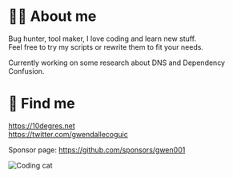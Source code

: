 # 👨‍💻 About me

Bug hunter, tool maker, I love coding and learn new stuff.  
Feel free to try my scripts or rewrite them to fit your needs.  

Currently working on some research about DNS and Dependency Confusion.  


# 🧐 Find me

https://10degres.net  
https://twitter.com/gwendallecoguic  

Sponsor page: https://github.com/sponsors/gwen001  



![Coding cat](https://i.giphy.com/media/JIX9t2j0ZTN9S/giphy.webp)

